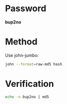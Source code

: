 # Password

__bup2no__

# Method

Use john-jumbo:

```bash
john --format=raw-md5 hash
```

# Verification

```bash
echo -n bup2no | md5
```
